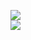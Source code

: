 [![](https://img.shields.io/badge/Made%20With-Github%20Spray-lightgrey.svg?style=for-the-badge&logo=github)](https://github.com/Annihil/github-spray#4517)  
[![](https://i.imgur.com/2DrTn0Z.gif)](https://github.com/Annihil/github-spray)